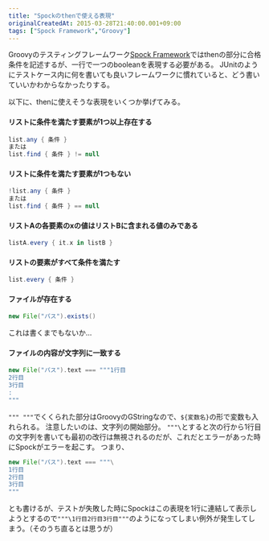 ```yaml
---
title: "Spockのthenで使える表現"
originalCreatedAt: 2015-03-28T21:40:00.001+09:00
tags: ["Spock Framework","Groovy"]
---
```

Groovyのテスティングフレームワーク[Spock Framework](https://code.google.com/p/spock/)ではthenの部分に合格条件を記述するが、一行で一つのbooleanを表現する必要がある。
JUnitのようにテストケース内に何を書いても良いフレームワークに慣れていると、どう書いていいかわからなかったりする。

以下に、thenに使えそうな表現をいくつか挙げてみる。
<!--more-->

#### リストに条件を満たす要素が1つ以上存在する

```groovy
list.any { 条件 }
または
list.find { 条件 } != null
```

#### リストに条件を満たす要素が1つもない

```groovy
!list.any { 条件 }
または
list.find { 条件 } == null
```

#### リストAの各要素のxの値はリストBに含まれる値のみである

```groovy
listA.every { it.x in listB }
```

#### リストの要素がすべて条件を満たす

```groovy
list.every { 条件 }
```

#### ファイルが存在する

```groovy
new File("パス").exists()
```

これは書くまでもないか…

#### ファイルの内容が文字列に一致する

```groovy
new File("パス").text === """1行目
2行目
3行目
:
"""
```

`""" """`でくくられた部分はGroovyのGStringなので、`${変数名}`の形で変数も入れられる。
注意したいのは、文字列の開始部分。
`"""\`とすると次の行から1行目の文字列を書いても最初の改行は無視されるのだが、これだとエラーがあった時にSpockがエラーを起こす。
つまり、

```groovy
new File("パス").text === """\
1行目
2行目
3行目
"""
```

とも書けるが、テストが失敗した時にSpockはこの表現を1行に連結して表示しようとするので`"""\1行目2行目3行目"""`のようになってしまい例外が発生してしまう。（そのうち直るとは思うが）
